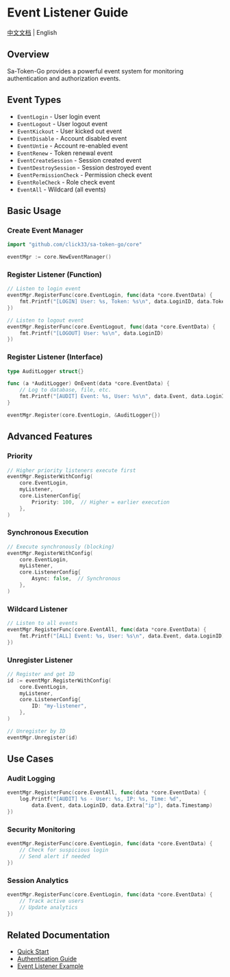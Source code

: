 # Event Listener Guide

[中文文档](listener_zh.md) | English

## Overview

Sa-Token-Go provides a powerful event system for monitoring authentication and authorization events.

## Event Types

- `EventLogin` - User login event
- `EventLogout` - User logout event
- `EventKickout` - User kicked out event
- `EventDisable` - Account disabled event
- `EventUntie` - Account re-enabled event
- `EventRenew` - Token renewal event
- `EventCreateSession` - Session created event
- `EventDestroySession` - Session destroyed event
- `EventPermissionCheck` - Permission check event
- `EventRoleCheck` - Role check event
- `EventAll` - Wildcard (all events)

## Basic Usage

### Create Event Manager

```go
import "github.com/click33/sa-token-go/core"

eventMgr := core.NewEventManager()
```

### Register Listener (Function)

```go
// Listen to login event
eventMgr.RegisterFunc(core.EventLogin, func(data *core.EventData) {
    fmt.Printf("[LOGIN] User: %s, Token: %s\n", data.LoginID, data.Token)
})

// Listen to logout event
eventMgr.RegisterFunc(core.EventLogout, func(data *core.EventData) {
    fmt.Printf("[LOGOUT] User: %s\n", data.LoginID)
})
```

### Register Listener (Interface)

```go
type AuditLogger struct{}

func (a *AuditLogger) OnEvent(data *core.EventData) {
    // Log to database, file, etc.
    fmt.Printf("[AUDIT] Event: %s, User: %s\n", data.Event, data.LoginID)
}

eventMgr.Register(core.EventLogin, &AuditLogger{})
```

## Advanced Features

### Priority

```go
// Higher priority listeners execute first
eventMgr.RegisterWithConfig(
    core.EventLogin,
    myListener,
    core.ListenerConfig{
        Priority: 100,  // Higher = earlier execution
    },
)
```

### Synchronous Execution

```go
// Execute synchronously (blocking)
eventMgr.RegisterWithConfig(
    core.EventLogin,
    myListener,
    core.ListenerConfig{
        Async: false,  // Synchronous
    },
)
```

### Wildcard Listener

```go
// Listen to all events
eventMgr.RegisterFunc(core.EventAll, func(data *core.EventData) {
    fmt.Printf("[ALL] Event: %s, User: %s\n", data.Event, data.LoginID)
})
```

### Unregister Listener

```go
// Register and get ID
id := eventMgr.RegisterWithConfig(
    core.EventLogin,
    myListener,
    core.ListenerConfig{
        ID: "my-listener",
    },
)

// Unregister by ID
eventMgr.Unregister(id)
```

## Use Cases

### Audit Logging

```go
eventMgr.RegisterFunc(core.EventAll, func(data *core.EventData) {
    log.Printf("[AUDIT] %s - User: %s, IP: %s, Time: %d",
        data.Event, data.LoginID, data.Extra["ip"], data.Timestamp)
})
```

### Security Monitoring

```go
eventMgr.RegisterFunc(core.EventLogin, func(data *core.EventData) {
    // Check for suspicious login
    // Send alert if needed
})
```

### Session Analytics

```go
eventMgr.RegisterFunc(core.EventLogin, func(data *core.EventData) {
    // Track active users
    // Update analytics
})
```

## Related Documentation

- [Quick Start](../tutorial/quick-start.md)
- [Authentication Guide](authentication.md)
- [Event Listener Example](../../examples/listener-example/README.md)
